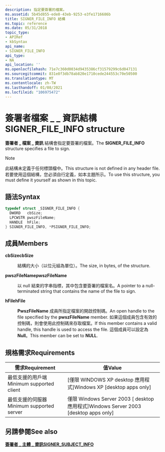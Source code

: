 ```yaml
---
description: 指定要簽署的檔案。
ms.assetid: 5b45d855-ede8-43eb-9253-e3fe1716686b
title: SIGNER_FILE_INFO 結構
ms.topic: reference
ms.date: 05/31/2018
topic_type:
- APIRef
- kbSyntax
api_name:
- SIGNER_FILE_INFO
api_type:
- NA
api_location: ''
ms.openlocfilehash: 71e7c360d0034d9435386cf31579299c6d047131
ms.sourcegitcommit: 831e8f3db78ab820e1710cede244553c70e50500
ms.translationtype: MT
ms.contentlocale: zh-TW
ms.lasthandoff: 01/08/2021
ms.locfileid: "106975472"
---
```

# <a name="signer_file_info-structure"></a><span data-ttu-id="471ac-103">簽署者檔案 \_ \_ 資訊結構</span><span class="sxs-lookup"><span data-stu-id="471ac-103">SIGNER\_FILE\_INFO structure</span></span>

<span data-ttu-id="471ac-104">**簽署者 \_ 檔案 \_ 資訊** 結構會指定要簽署的檔案。</span><span class="sxs-lookup"><span data-stu-id="471ac-104">The **SIGNER\_FILE\_INFO** structure specifies a file to sign.</span></span>

> [!Note]  
> <span data-ttu-id="471ac-105">此結構未定義于任何標頭檔中。</span><span class="sxs-lookup"><span data-stu-id="471ac-105">This structure is not defined in any header file.</span></span> <span data-ttu-id="471ac-106">若要使用這個結構，您必須自行定義，如本主題所示。</span><span class="sxs-lookup"><span data-stu-id="471ac-106">To use this structure, you must define it yourself as shown in this topic.</span></span>

 

## <a name="syntax"></a><span data-ttu-id="471ac-107">語法</span><span class="sxs-lookup"><span data-stu-id="471ac-107">Syntax</span></span>


```C++
typedef struct _SIGNER_FILE_INFO {
  DWORD   cbSize;
  LPCWSTR pwszFileName;
  HANDLE  hFile;
} SIGNER_FILE_INFO, *PSIGNER_FILE_INFO;
```



## <a name="members"></a><span data-ttu-id="471ac-108">成員</span><span class="sxs-lookup"><span data-stu-id="471ac-108">Members</span></span>

<dl> <dt>

<span data-ttu-id="471ac-109">**cbSize**</span><span class="sxs-lookup"><span data-stu-id="471ac-109">**cbSize**</span></span>
</dt> <dd>

<span data-ttu-id="471ac-110">結構的大小（以位元組為單位）。</span><span class="sxs-lookup"><span data-stu-id="471ac-110">The size, in bytes, of the structure.</span></span>

</dd> <dt>

<span data-ttu-id="471ac-111">**pwszFileName**</span><span class="sxs-lookup"><span data-stu-id="471ac-111">**pwszFileName**</span></span>
</dt> <dd>

<span data-ttu-id="471ac-112">以 null 結束的字串指標，其中包含要簽署的檔案名。</span><span class="sxs-lookup"><span data-stu-id="471ac-112">A pointer to a null-terminated string that contains the name of the file to sign.</span></span>

</dd> <dt>

<span data-ttu-id="471ac-113">**hFile**</span><span class="sxs-lookup"><span data-stu-id="471ac-113">**hFile**</span></span>
</dt> <dd>

<span data-ttu-id="471ac-114">**PwszFileName** 成員所指定檔案的開啟控制碼。</span><span class="sxs-lookup"><span data-stu-id="471ac-114">An open handle to the file specified by the **pwszFileName** member.</span></span> <span data-ttu-id="471ac-115">如果這個成員包含有效的控制碼，則會使用此控制碼來存取檔案。</span><span class="sxs-lookup"><span data-stu-id="471ac-115">If this member contains a valid handle, this handle is used to access the file.</span></span> <span data-ttu-id="471ac-116">這個成員可以設定為 **Null**。</span><span class="sxs-lookup"><span data-stu-id="471ac-116">This member can be set to **NULL**.</span></span>

</dd> </dl>

## <a name="requirements"></a><span data-ttu-id="471ac-117">規格需求</span><span class="sxs-lookup"><span data-stu-id="471ac-117">Requirements</span></span>



| <span data-ttu-id="471ac-118">需求</span><span class="sxs-lookup"><span data-stu-id="471ac-118">Requirement</span></span> | <span data-ttu-id="471ac-119">值</span><span class="sxs-lookup"><span data-stu-id="471ac-119">Value</span></span> |
|-------------------------------------|------------------------------------------------------|
| <span data-ttu-id="471ac-120">最低支援的用戶端</span><span class="sxs-lookup"><span data-stu-id="471ac-120">Minimum supported client</span></span><br/> | <span data-ttu-id="471ac-121">\[僅限 WINDOWS XP desktop 應用程式\]</span><span class="sxs-lookup"><span data-stu-id="471ac-121">Windows XP \[desktop apps only\]</span></span><br/>          |
| <span data-ttu-id="471ac-122">最低支援的伺服器</span><span class="sxs-lookup"><span data-stu-id="471ac-122">Minimum supported server</span></span><br/> | <span data-ttu-id="471ac-123">僅限 Windows Server 2003 \[ desktop 應用程式\]</span><span class="sxs-lookup"><span data-stu-id="471ac-123">Windows Server 2003 \[desktop apps only\]</span></span><br/> |



## <a name="see-also"></a><span data-ttu-id="471ac-124">另請參閱</span><span class="sxs-lookup"><span data-stu-id="471ac-124">See also</span></span>

<dl> <dt>

[<span data-ttu-id="471ac-125">**簽署者 \_ 主體 \_ 資訊**</span><span class="sxs-lookup"><span data-stu-id="471ac-125">**SIGNER\_SUBJECT\_INFO**</span></span>](signer-subject-info.md)
</dt> </dl>

 

 




